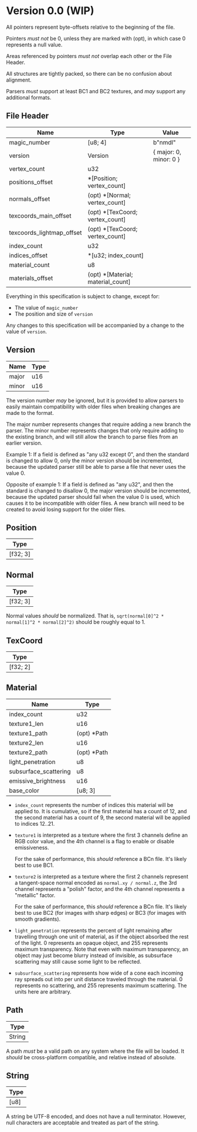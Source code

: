 # Version 0.0 (WIP)

All pointers represent byte-offsets relative to the beginning of the file.

Pointers *must not* be 0, unless they are marked with (opt), in which case 0 represents a null value.

Areas referenced by pointers *must not* overlap each other or the File Header.

All structures are tightly packed, so there can be no confusion about alignment.

Parsers *must* support at least BC1 and BC2 textures, and *may* support any additional formats.

## File Header

| Name | Type | Value |
| - | - | - |
| magic_number | [u8; 4] | b"nmdl" |
| version | Version | { major: 0, minor: 0 } |
| vertex_count | u32 |
| positions_offset | *[Position; vertex_count] |
| normals_offset | (opt) *[Normal; vertex_count] |
| texcoords_main_offset | (opt) *[TexCoord; vertex_count] |
| texcoords_lightmap_offset | (opt) *[TexCoord; vertex_count] |
| index_count | u32 |
| indices_offset | *[u32; index_count] |
| material_count | u8 |
| materials_offset | (opt) *[Material; material_count] |

Everything in this specification is subject to change, except for:
* The value of `magic_number`
* The position and size of `version`

Any changes to this specification will be accompanied by a change to the value of `version`.

## Version
| Name | Type |
| - | - |
| major | u16 |
| minor | u16 |

The version number *may* be ignored, but it is provided to allow parsers to easily maintain compatibility with older files when breaking changes are made to the format.

The major number represents changes that require adding a new branch the parser. The minor number represents changes that only require adding to the existing branch, and will still allow the branch to parse files from an earlier version.

Example 1: If a field is defined as "any u32 except 0", and then the standard is changed to allow 0, only the minor version should be incremented, because the updated parser still be able to parse a file that never uses the value 0.

Opposite of example 1: If a field is defined as "any u32", and then the standard is changed to disallow 0, the major version should be incremented, because the updated parser should fail when the value 0 is used, which causes it to be incompatible with older files. A new branch will need to be created to avoid losing support for the older files.

## Position

| Type |
| - |
| [f32; 3] |

## Normal

| Type |
| - |
| [f32; 3] |

Normal values *should* be normalized. That is, `sqrt(normal[0]^2 * normal[1]^2 * normal[2]^2)` should be roughly equal to 1.

## TexCoord

| Type |
| - |
| [f32; 2] |

## Material
| Name | Type |
| - | - |
| index_count | u32 |
| texture1_len | u16 |
| texture1_path | (opt) *Path |
| texture2_len | u16 |
| texture2_path | (opt) *Path |
| light_penetration | u8 |
| subsurface_scattering | u8 |
| emissive_brightness | u16 |
| base_color | [u8; 3] |

* `index_count` represents the number of indices this material will be applied to. It is cumulative, so if the first material has a count of 12, and the second material has a count of 9, the second material will be applied to indices 12..21.

* `texture1` is interpreted as a texture where the first 3 channels define an RGB color value, and the 4th channel is a flag to enable or disable emissiveness.

  For the sake of performance, this *should* reference a BCn file. It's likely best to use BC1.

* `texture2` is interpreted as a texture where the first 2 channels represent a tangent-space normal encoded as `normal.xy / normal.z`, the 3rd channel represents a "polish" factor, and the 4th channel represents a "metallic" factor.

  For the sake of performance, this *should* reference a BCn file. It's likely best to use BC2 (for images with sharp edges) or BC3 (for images with smooth gradients).

* `light_penetration` represents the percent of light remaining after travelling through one unit of material, as if the object absorbed the rest of the light. 0 represents an opaque object, and 255 represents maximum transparency. Note that even with maximum transparency, an object may just become blurry instead of invisible, as subsurface scattering may still cause some light to be reflected.

* `subsurface_scattering` represents how wide of a cone each incoming ray spreads out into per unit distance traveled through the material. 0 represents no scattering, and 255 represents maximum scattering. The units here are arbitrary.

## Path
| Type |
| - |
| String |

A path *must* be a valid path on any system where the file will be loaded. It *should* be cross-platform compatible, and relative instead of absolute.

## String
| Type |
| - |
| [u8] |

A string be UTF-8 encoded, and does not have a null terminator. However, null characters are acceptable and treated as part of the string.
